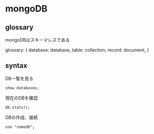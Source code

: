 
# mongoDB

## glossary

mongoDBはスキーマレスである

glossary: {
    database: database,
    table: collection,
    record: document,
}

## syntax

DB一覧を見る
```
show databases;
```

現在のDBを確認
```
db.stats();
```

DBの作成、接続
```
use "somedb";
```



